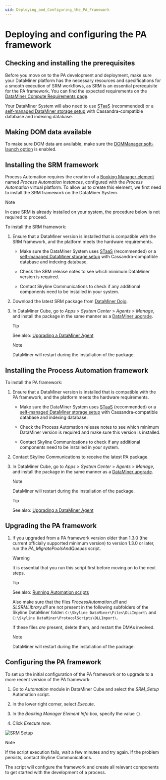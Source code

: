 ```yaml
---
uid: Deploying_and_Configuring_the_PA_Framework
---
```


# Deploying and configuring the PA framework

## Checking and installing the prerequisites

Before you move on to the PA development and deployment, make sure your DataMiner platform has the necessary resources and specifications for a smooth execution of SRM workflows, as SRM is an essential prerequisite for the PA framework. You can find the expected requirements on the [DataMiner Compute Requirements page](xref:DataMiner_Compute_Requirements).

Your DataMiner System will also need to use [STaaS](xref:STaaS) (recommended) or a [self-managed DataMiner storage setup](xref:Supported_system_data_storage_architectures) with Cassandra-compatible database and indexing database.

## Making DOM data available

To make sure DOM data are available, make sure the [DOMManager soft-launch option](xref:Overview_of_Soft_Launch_Options#dommanager) is enabled.

## Installing the SRM framework

Process Automation requires the creation of a [Booking Manager element](xref:Booking_Manager_user_interface) named *Process Automation instances*, configured with the *Process Automation* virtual platform. To allow us to create this element, we first need to install the SRM framework on the DataMiner System.

> [!NOTE]
> In case SRM is already installed on your system, the procedure below is not required to proceed.

To install the SRM framework:

1. Ensure that a DataMiner version is installed that is compatible with the SRM framework, and the platform meets the hardware requirements.

   - Make sure the DataMiner System uses [STaaS](xref:STaaS) (recommended) or a [self-managed DataMiner storage setup](xref:Supported_system_data_storage_architectures) with Cassandra-compatible database and indexing database.

   - Check the SRM release notes to see which minimum DataMiner version is required.

   - Contact Skyline Communications to check if any additional components need to be installed in your system.

1. Download the latest SRM package from [DataMiner Dojo](https://community.dataminer.services/downloads/).

1. In DataMiner Cube, go to *Apps* > *System Center* > *Agents* > *Manage*, and install the package in the same manner as a [DataMiner upgrade](xref:Upgrading_a_DataMiner_Agent_in_System_Center).

   > [!TIP]
   > See also: [Upgrading a DataMiner Agent](xref:Upgrading_a_DataMiner_Agent)

   > [!NOTE]
   > DataMiner will restart during the installation of the package.

## Installing the Process Automation framework

To install the PA framework:

1. Ensure that a DataMiner version is installed that is compatible with the PA framework, and the platform meets the hardware requirements.

   - Make sure the DataMiner System uses [STaaS](xref:STaaS) (recommended) or a [self-managed DataMiner storage setup](xref:Supported_system_data_storage_architectures) with Cassandra-compatible database and indexing database.

   - Check the Process Automation release notes to see which minimum DataMiner version is required and make sure this version is installed.

   - Contact Skyline Communications to check if any additional components need to be installed in your system.

1. Contact Skyline Communications to receive the latest PA package.

1. In DataMiner Cube, go to *Apps* > *System Center* > *Agents* > *Manage*, and install the package in the same manner as a [DataMiner upgrade](xref:Upgrading_a_DataMiner_Agent_in_System_Center).

   > [!NOTE]
   > DataMiner will restart during the installation of the package.

   > [!TIP]
   > See also: [Upgrading a DataMiner Agent](xref:Upgrading_a_DataMiner_Agent)

## Upgrading the PA framework

1. If you upgraded from a PA framework version older than 1.3.0 (the current officially supported minimum version) to version 1.3.0 or later, run the *PA_MigratePoolsAndQueues* script.

   > [!WARNING]
   > It is essential that you run this script first before moving on to the next steps.

   > [!TIP]
   > See also: [Running Automation scripts](xref:Running_Automation_scripts)

   Also make sure that the files *ProcessAutomation.dll* and *SLSRMLibrary.dll* are not present in the following subfolders of the Skyline DataMiner folder: `C:\Skyline DataMiner\Files\DLLImport\` and `C:\Skyline DataMiner\ProtocolScripts\DLLImport\`.

   If these files *are* present, delete them, and restart the DMAs involved.

   > [!NOTE]
   > DataMiner will restart during the installation of the package.

## Configuring the PA framework

To set up the initial configuration of the PA framework or to upgrade to a more recent version of the PA framework:

1. Go to *Automation* module in DataMiner Cube and select the *SRM_Setup* Automation script.

1. In the lower right corner, select *Execute*.

1. In the *Booking Manager Element Info* box, specify the value `{}`.

1. Click *Execute now*.

![SRM Setup](~/dataminer/images/SRM_setup.png)

> [!NOTE]
> If the script execution fails, wait a few minutes and try again. If the problem persists, contact Skyline Communications.

The script will configure the framework and create all relevant components to get started with the development of a process.
